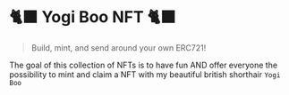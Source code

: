 # 🐈‍⬛ Yogi Boo NFT 🐈‍⬛

> Build, mint, and send around your own ERC721!

The goal of this collection of NFTs is to have fun AND offer everyone the possibility to mint and claim a NFT with my beautiful british shorthair `Yogi Boo`
